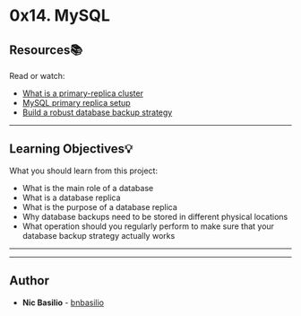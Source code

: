 # 0x14. MySQL

## Resources:books:
Read or watch:
* [What is a primary-replica cluster](https://intranet.hbtn.io/rltoken/yI-YnEyAx2mO5qqmbrCTbw)
* [MySQL primary replica setup](https://intranet.hbtn.io/rltoken/M2mXERIEQA7w0Pkj85nTNw)
* [Build a robust database backup strategy](https://intranet.hbtn.io/rltoken/7C7YTJOU2iR_kZDQLPhl1A)

---
## Learning Objectives:bulb:
What you should learn from this project:

* What is the main role of a database
* What is a database replica
* What is the purpose of a database replica
* Why database backups need to be stored in different physical locations
* What operation should you regularly perform to make sure that your database backup strategy actually works

---
---

## Author
* **Nic Basilio** - [bnbasilio](github.com/bnbasilio)